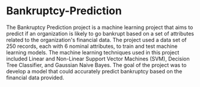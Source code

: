 # Bankruptcy-Prediction
The Bankruptcy Prediction project is a machine learning project that aims to predict if an organization is likely to go bankrupt based on a set of attributes related to the organization's financial data. The project used a data set of 250 records, each with 6 nominal attributes, to train and test machine learning models. The machine learning techniques used in this project included Linear and Non-Linear Support Vector Machines (SVM), Decision Tree Classifier, and Gaussian Naive Bayes. The goal of the project was to develop a model that could accurately predict bankruptcy based on the financial data provided.

